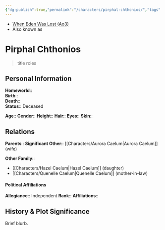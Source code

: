 ```yaml
---
{"dg-publish":true,"permalink":"/characters/pirphal-chthonios/","tags":["forcesensitive","unfinished"],"noteIcon":"saber1"}
---
```


- [When Eden Was Lost (Ao3)](https://archiveofourown.org/works/19334440/chapters/45992584)
- Also known as
# Pirphal Chthonios
>title roles

## Personal Information

**Homeworld**::  
**Birth**::  
**Death**::  
**Status**::  Deceased

**Age**:: 
**Gender**:: 
**Height**:: 
**Hair**:: 
**Eyes**:: 
**Skin**:: 

## Relations

**Parents**:: 
**Significant Other**::  [[Characters/Aurora Caelum\|Aurora Caelum]] (wife)

**Other Family**::
- [[Characters/Hazel Caelum\|Hazel Caelum]] (daughter)
- [[Characters/Quenelle Caelum\|Quenelle Caelum]] (mother-in-law)

#### Political Affiliations

**Allegiance**::  Independent
**Rank**:: 
**Affiliations**::  

## History & Plot Significance
Brief blurb.